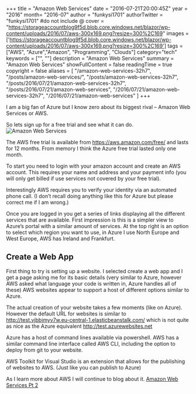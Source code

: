 +++
title = "Amazon Web Services"
date = "2016-07-21T20:00:45Z"
year = "2016"
month= "2016-07"
author = "funkysi1701"
authorTwitter = "funkysi1701" #do not include @
cover = "https://storageaccountblog9f5d.blob.core.windows.net/blazor/wp-content/uploads/2016/07/aws-300x169.png?resize=300%2C169"
images = ['https://storageaccountblog9f5d.blob.core.windows.net/blazor/wp-content/uploads/2016/07/aws-300x169.png?resize=300%2C169']
tags = ["AWS", "Azure","Amazon", "Programming", "Clouds"]
category="tech"
keywords = ["", ""]
description =  "Amazon Web Services"
summary = "Amazon Web Services"
showFullContent = false
readingTime = true
copyright = false
aliases = [
    "/amazon-web-services-32h7",
    "/posts/amazon-web-services/",
    "/posts/amazon-web-services-32h7",
    "/posts/2016/07/21/amazon-web-services-32h7",
    "/posts/2016/07/21/amazon-web-services",
    "/2016/07/21/amazon-web-services-32h7",
    "/2016/07/21/amazon-web-services"
]
+++

I am a big fan of Azure but I know zero about its biggest rival – Amazon Web Services or AWS.

So lets sign up for a free trial and see what it can do. ![Amazon Web Services](https://storageaccountblog9f5d.blob.core.windows.net/blazor/wp-content/uploads/2016/07/aws-300x169.png?resize=300%2C169)

The AWS free trial is available from https://aws.amazon.com/free/ and lasts for 12 months. From memory I think the Azure free trial lasted only one month.

To start you need to login with your amazon account and create an AWS account. This requires your name and address and your payment info (you will only get billed if use services not covered by your free trial).

Interestingly AWS requires you to verify your identity via an automated phone call. (I don’t recall doing anything like this for Azure but please correct me if I am wrong.)

Once you are logged in you get a series of links displaying all the different services that are available. First impression is this is a simpler view to Azure’s portal with a similar amount of services. At the top right is an option to select which region you want to use, in Azure I use North Europe and West Europe, AWS has Ireland and Frankfurt.

## Create a Web App

First thing to try is setting up a website. I selected create a web app and I get a page asking me for its basic details (very similar to Azure, however AWS asked what language your code is written in, Azure handles all of these) AWS websites appear to support a host of different options similar to Azure.

The actual creation of your website takes a few moments (like on Azure). However the default URL for websites is similar to http://test.vjbbimyv7w.eu-central-1.elasticbeanstalk.com/ which is not quite as nice as the Azure equivalent http://test.azurewebsites.net

Azure has a host of command lines available via powershell. AWS has a similar command line interface called AWS CLI, including the option to deploy from git to your website.

AWS Toolkit for Visual Studio is an extension that allows for the publishing of websites to AWS. (Just like you can publish to Azure)

As I learn more about AWS I will continue to blog about it. [Amazon Web Services Pt 2](https://www.funkysi1701.com/2016/08/04/amazon-web-services-pt-2/)